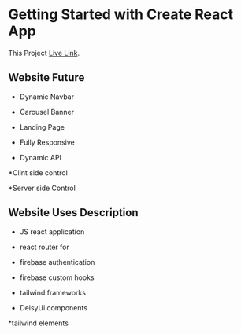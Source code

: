 # Getting Started with Create React App

This Project [Live Link](https://hope-light-co.web.app/).

## Website Future

* Dynamic Navbar

* Carousel Banner

* Landing Page

* Fully Responsive

* Dynamic API 

*Clint side control

*Server side Control


## Website Uses Description

* JS react application 

* react router for

* firebase authentication

* firebase custom hooks

* tailwind frameworks 

* DeisyUi components 

*tailwind elements